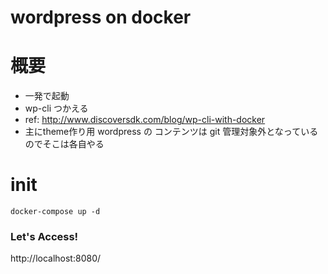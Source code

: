 
# wordpress on docker

# 概要
* 一発で起動
* wp-cli つかえる
* ref: http://www.discoversdk.com/blog/wp-cli-with-docker
* 主にtheme作り用 wordpress の コンテンツは git 管理対象外となっているのでそこは各自やる

# init

```
docker-compose up -d
```

### Let's Access!

http://localhost:8080/
